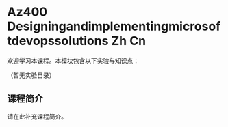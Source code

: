 # Az400 Designingandimplementingmicrosoftdevopssolutions Zh Cn

欢迎学习本课程。本模块包含以下实验与知识点：

（暂无实验目录）

## 课程简介

请在此补充课程简介。
